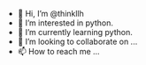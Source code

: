 - 👋 Hi, I’m @thinkllh
- 👀 I’m interested in python.
- 🌱 I’m currently learning python.
- 💞️ I’m looking to collaborate on ...
- 📫 How to reach me ...

<!---
thinkllh/thinkllh is a ✨ special ✨ repository because its `README.md` (this file) appears on your GitHub profile.
You can click the Preview link to take a look at your changes.
--->
